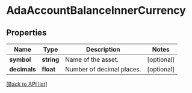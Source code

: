 # AdaAccountBalanceInnerCurrency

## Properties

Name | Type | Description | Notes
------------ | ------------- | ------------- | -------------
**symbol** | **string** | Name of the asset. | [optional]
**decimals** | **float** | Number of decimal places. | [optional]

[[Back to API list]](../../README.md#api-endpoints)
